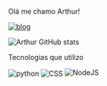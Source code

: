 Olá me chamo Arthur!

[![blog](https://img.shields.io/badge/Instagram-E4405F?style=for-the-badge&logo=instagram&logoColor=white
)](https://www.instagram.com/devsousa_/?next=%2F)


![Arthur GitHub stats](https://github-readme-stats.vercel.app/api?username=Arsousadev&show_icons=true&theme=radical)

Tecnologias que utilizo

<div style="display:inline-block">
   <img align="center" alt="python" src="https://img.shields.io/badge/Python-3776AB?style=for-the-badge&logo=python&logoColor=white" />
   <img align="center" alt="CSS" src="https://img.shields.io/badge/CSS-239120?&style=for-the-badge&logo=css3&logoColor=white" />
   <img aling='center' alt = 'NodeJS' src="https://media.dev.to/dynamic/image/width=180,height=,fit=scale-down,gravity=auto,format=auto/https%3A%2F%2Fdev-to-uploads.s3.amazonaws.com%2Fuploads%2Fbadge%2Fbadge_image%2F23%2Fnode-sticker.png" class="tag-card__badge" alt="" loading="lazy">
</div>
